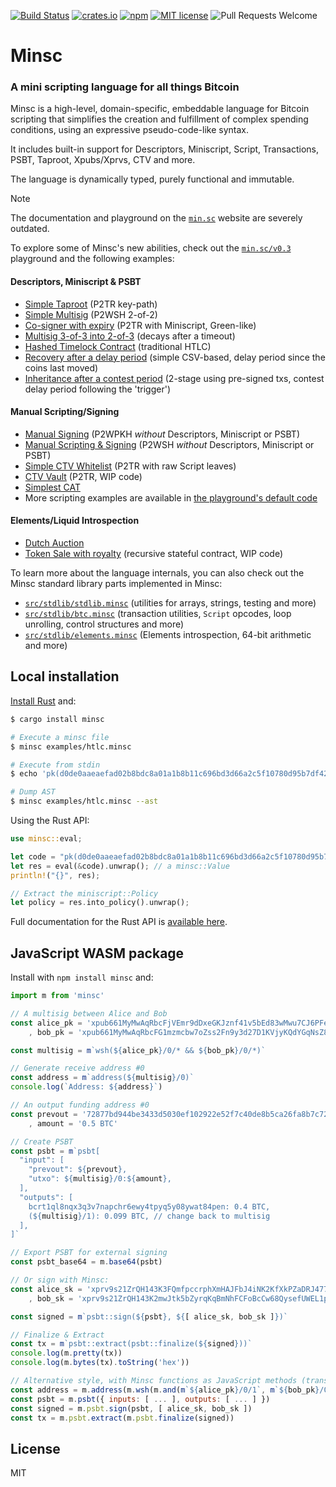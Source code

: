 [![Build Status](https://github.com/shesek/minsc/actions/workflows/minsc.yml/badge.svg)](https://github.com/shesek/minsc/actions/workflows/minsc.yml)
[![crates.io](https://img.shields.io/crates/v/minsc.svg)](https://crates.io/crates/minsc)
[![npm](https://img.shields.io/npm/v/minsc.svg?color=blue)](https://www.npmjs.com/package/minsc)
[![MIT license](https://img.shields.io/github/license/shesek/minsc.svg?color=yellow)](https://github.com/shesek/minsc/blob/master/LICENSE)
![Pull Requests Welcome](https://img.shields.io/badge/PRs-welcome-brightgreen.svg)

# Minsc

### A mini scripting language for all things Bitcoin

Minsc is a high-level, domain-specific, embeddable language for Bitcoin scripting that simplifies the creation and fulfillment of complex spending conditions, using an expressive pseudo-code-like syntax.

It includes built-in support for Descriptors, Miniscript, Script, Transactions, PSBT, Taproot, Xpubs/Xprvs, CTV and more.

The language is dynamically typed, purely functional and immutable.

> [!NOTE]
> The documentation and playground on the [`min.sc`](https://min.sc/) website are severely outdated.
>
> To explore some of Minsc's new abilities, check out the [`min.sc/v0.3`](https://min.sc/v0.3/) playground and the following examples:
>
> #### Descriptors, Miniscript & PSBT
> - [Simple Taproot](https://min.sc/v0.3/#github=examples/taproot-psbt-simple.minsc) (P2TR key-path)
> - [Simple Multisig](https://min.sc/v0.3/#github=examples/multisig-simple.minsc) (P2WSH 2-of-2)
> - [Co-signer with expiry](https://min.sc/v0.3/#github=examples/cosigner-with-expiry.minsc) (P2TR with Miniscript, Green-like)
> - [Multisig 3-of-3 into 2-of-3](https://min.sc/v0.3/#github=examples/3of3-into-2of3.minsc) (decays after a timeout)
> - [Hashed Timelock Contract](https://min.sc/v0.3/#github=examples/htlc.minsc) (traditional HTLC)
> - [Recovery after a delay period](https://min.sc/v0.3/#github=examples/recovery-after-delay.minsc) (simple CSV-based, delay period since the coins last moved)
> - [Inheritance after a contest period](https://min.sc/v0.3/#github=examples/inheritance-after-contest-presigned.minsc) (2-stage using pre-signed txs, contest delay period following the 'trigger')
>
> #### Manual Scripting/Signing
> - [Manual Signing](https://min.sc/v0.3/#github=examples/manual-signing-p2wpkh.minsc) (P2WPKH *without* Descriptors, Miniscript or PSBT)
> - [Manual Scripting & Signing](https://min.sc/v0.3/#github=examples/manual-scripting-signing-p2wsh.minsc) (P2WSH *without* Descriptors, Miniscript or PSBT)
> - [Simple CTV Whitelist](https://min.sc/v0.3/#github=examples/ctv-simple.minsc) (P2TR with raw Script leaves)
> - [CTV Vault](https://min.sc/v0.3/#github=examples/ctv-vault.minsc) (P2TR, WIP code)
> - [Simplest CAT](https://min.sc/v0.3/#github=examples/cat-simplest.minsc)
> - More scripting examples are available in [the playground's default code](https://min.sc/v0.3/)
>
> #### Elements/Liquid Introspection
> - [Dutch Auction](https://min.sc/v0.3/#github=examples/elements-dutch-auction.minsc)
> - [Token Sale with royalty](https://min.sc/v0.3/#github=examples/elements-sale-royalty.minsc) (recursive stateful contract, WIP code)
>
> To learn more about the language internals, you can also check out the Minsc standard library parts implemented in Minsc:
> 
> - [`src/stdlib/stdlib.minsc`](https://min.sc/v0.3/#github=src/stdlib/stdlib.minsc) (utilities for arrays, strings, testing and more)
> - [`src/stdlib/btc.minsc`](https://min.sc/v0.3/#github=src/stdlib/btc.minsc) (transaction utilities, `Script` opcodes, loop unrolling, control structures and more)
> - [`src/stdlib/elements.minsc`](https://min.sc/v0.3/#github=src/stdlib/elements.minsc) (Elements introspection, 64-bit arithmetic and more)

<!-- Minsc is a high-level scripting language for expressing Bitcoin Script spending conditions.
It is based on the [Miniscript](http://bitcoin.sipa.be/miniscript/) Policy language,
with additional features and syntactic sugar sprinkled on top, including variables, functions, infix notation, human-readable times and more.

Documentation & live playground are available on the website: https://min.sc 

Support development: [⛓️ on-chain or ⚡ lightning via BTCPay](https://btcpay.shesek.info/) 

## Examples

- A user and a 2FA service need to sign off, but after 90 days the user alone is enough
  ```hack
  pk(user_pk) && (pk(service_pk) || older(90 days))
  ```
  [:arrow_forward: Try it live](https://min.sc/#c=%2F%2F%20A%20user%20and%20a%202FA%20service%20need%20to%20sign%20off%2C%20but%20after%2090%20days%20the%20user%20alone%20is%20enough%0A%0Apk%28user_pk%29%20%26%26%20%28pk%28service_pk%29%20%7C%7C%20older%2890%20days%29%29)

- Traditional preimage-based HTLC
  ```hack
  $redeem = pk(A) && sha256(H);
  $refund = pk(B) && older(10);

  $redeem || $refund
  ```
  [:arrow_forward: Try it live](https://min.sc/#c=%2F%2F%20Traditional%20preimage-based%20HTLC%0A%0A%24redeem%20%3D%20pk%28A%29%20%26%26%20sha256%28H%29%3B%0A%24refund%20%3D%20pk%28B%29%20%26%26%20older%2810%29%3B%0A%0A%24redeem%20%7C%7C%20%24refund)

- Liquid-like federated pegin, with emergency recovery keys that become active after a timeout
  ```hack
  $federation = 4 of [ pk(A), pk(B), pk(C), pk(D), pk(E) ];
  $recovery = 2 of [ pk(F), pk(G), pk(I) ];
  $timeout = older(3 months);

  likely@$federation || ($timeout && $recovery)
  ```
  [:arrow_forward: Try it live](https://min.sc/#c=%2F%2F%20Liquid-like%20federated%20pegin%2C%20with%20emergency%20recovery%20keys%0A%0A%24federation%20%3D%204%20of%20%5B%20pk%28A%29%2C%20pk%28B%29%2C%20pk%28C%29%2C%20pk%28D%29%2C%20pk%28E%29%20%5D%3B%20%0A%24recovery%20%3D%202%20of%20%5B%20pk%28F%29%2C%20pk%28G%29%2C%20pk%28I%29%20%5D%3B%0A%24timeout%20%3D%20older%283%20months%29%3B%0A%0Alikely%40%24federation%20%7C%7C%20%28%24timeout%20%26%26%20%24recovery%29)

- The BOLT #3 received HTLC policy
  ```hack
  fn bolt3_htlc_received($revoke_pk, $local_pk, $remote_pk, $secret, $delay) {
    $success = pk($local_pk) && hash160($secret);
    $timeout = older($delay);

    pk($revoke_pk) || (pk($remote_pk) && ($success || $timeout))
  }

  bolt3_htlc_received(A, B, C, H1, 2 hours)
  ```
  [:arrow_forward: Try it live](https://min.sc/#c=%2F%2F%20The%20BOLT%20%233%20received%20HTLC%20policy%0A%0Afn%20bolt3_htlc_received%28%24revoke_pk%2C%20%24local_pk%2C%20%24remote_pk%2C%20%24secret%2C%20%24delay%29%20%7B%0A%20%20%24success%20%3D%20pk%28%24local_pk%29%20%26%26%20hash160%28%24secret%29%3B%0A%20%20%24timeout%20%3D%20older%28%24delay%29%3B%0A%0A%20%20pk%28%24revoke_pk%29%20%7C%7C%20%28pk%28%24remote_pk%29%20%26%26%20%28%24success%20%7C%7C%20%24timeout%29%29%0A%7D%0A%0Abolt3_htlc_received%28A%2C%20B%2C%20C%2C%20H1%2C%202%20hours%29)

- Advanced 2FA where the user has a 2-of-2 setup and the service provider is a 3-of-4 federation
  ```hack
  fn two_factor($user, $provider, $delay) =
    $user && (likely@$provider || older($delay));

  $user = pk(desktop_pk) && pk(mobile_pk);
  $providers = [ pk(A), pk(B), pk(C), pk(D) ];

  two_factor($user, 3 of $providers, 4 months)
  ```
  [:arrow_forward: Try it live](https://min.sc/#c=%2F%2F%20Two%20factor%20authentication%20with%20a%20timeout%20recovery%20clause%0Afn%20two_factor%28%24user%2C%20%24provider%2C%20%24delay%29%20%3D%20%0A%20%20%24user%20%26%26%20%28likely%40%24provider%20%7C%7C%20older%28%24delay%29%29%3B%0A%0A%2F%2F%202FA%20where%20the%20user%20has%20a%202-of-2%20setup%20and%20the%20provider%20is%20a%203-of-4%20federation%0A%0A%24user%20%3D%20pk%28desktop_pk%29%20%26%26%20pk%28mobile_pk%29%3B%0A%24providers%20%3D%20%5B%20pk%28A%29%2C%20pk%28B%29%2C%20pk%28C%29%2C%20pk%28D%29%20%5D%3B%0A%0Atwo_factor%28%24user%2C%203%20of%20%24providers%2C%204%20months%29)

More examples are available on https://min.sc.-->

## Local installation

[Install Rust](https://rustup.rs/) and:

```bash
$ cargo install minsc

# Execute a minsc file
$ minsc examples/htlc.minsc

# Execute from stdin
$ echo 'pk(d0de0aaeaefad02b8bdc8a01a1b8b11c696bd3d66a2c5f10780d95b7df42645c) && older(1 week)' | minsc -

# Dump AST
$ minsc examples/htlc.minsc --ast
```

Using the Rust API:
```rust
use minsc::eval;

let code = "pk(d0de0aaeaefad02b8bdc8a01a1b8b11c696bd3d66a2c5f10780d95b7df42645c) && older(1 week)";
let res = eval(&code).unwrap(); // a minsc::Value
println!("{}", res);

// Extract the miniscript::Policy
let policy = res.into_policy().unwrap();
```

Full documentation for the Rust API is [available here](https://docs.rs/minsc/).

## JavaScript WASM package

Install with `npm install minsc` and:

```js
import m from 'minsc'

// A multisig between Alice and Bob
const alice_pk = 'xpub661MyMwAqRbcFjVEmr9dDxeGKJznf41v5bEd83wMwu7CJ6PFeqJk3cSECPTh6wzsh32xceVsPvBgJ1q3Cqqie2dvH9nMFdL5865WrtRNhiB'
    , bob_pk = 'xpub661MyMwAqRbcFG1mzmcbw7oZss2Fn9y3d27D1KVjyKQdYGqNsZ8nSvLSexZAtkCNwvhFrAkTWAixvN9wjmnLNR22EsQczTiKccAJoLYW8CK'

const multisig = m`wsh(${alice_pk}/0/* && ${bob_pk}/0/*)`

// Generate receive address #0
const address = m`address(${multisig}/0)`
console.log(`Address: ${address}`)

// An output funding address #0
const prevout = '72877bd944be3433d5030ef102922e52f7c40de8b5ca26fa8b7c724d341e936e:1'
    , amount = '0.5 BTC'

// Create PSBT
const psbt = m`psbt[
  "input": [
    "prevout": ${prevout},
    "utxo": ${multisig}/0:${amount},
  ],
  "outputs": [
    bcrt1ql8nqx3q3v7napchr6ewy4tpyq5y08ywat84pen: 0.4 BTC,
    (${multisig}/1): 0.099 BTC, // change back to multisig
  ],
]`

// Export PSBT for external signing
const psbt_base64 = m.base64(psbt)

// Or sign with Minsc:
const alice_sk = 'xprv9s21ZrQH143K3FQmfpccrphXmHAJFbJ4iNK2KfXkPZaDRJ477HzVVp7kM7RV3ihdLh4Wy163wJahwXcdcrpu4R6xSu6CUvKYwftQYCbowYM'
    , bob_sk = 'xprv9s21ZrQH143K2mwJtk5bZyrqKqBmNhFCFoBcCw68QysefUWEL1pXu81xoeva2ZWpCjsJzzmYqph6vw6FjCMjg3q8obNzxYY9bCVgt9bKoHQ'

const signed = m`psbt::sign(${psbt}, ${[ alice_sk, bob_sk ]})`

// Finalize & Extract
const tx = m`psbt::extract(psbt::finalize(${signed}))`
console.log(m.pretty(tx))
console.log(m.bytes(tx).toString('hex'))

// Alternative style, with Minsc functions as JavaScript methods (translated into the same as above)
const address = m.address(m.wsh(m.and(m`${alice_pk}/0/1`, m`${bob_pk}/0/1`)))
const psbt = m.psbt({ inputs: [ ... ], outputs: [ ... ] })
const signed = m.psbt.sign(psbt, [ alice_sk, bob_sk ])
const tx = m.psbt.extract(m.psbt.finalize(signed))
```


## License
MIT
